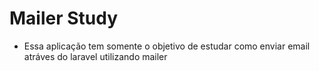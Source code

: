 # Mailer Study

- Essa aplicação tem somente o objetivo de estudar como enviar email atráves do laravel utilizando mailer